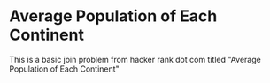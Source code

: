 # Average Population of Each Continent
This is a basic join problem from hacker rank dot com titled "Average Population of Each Continent"
